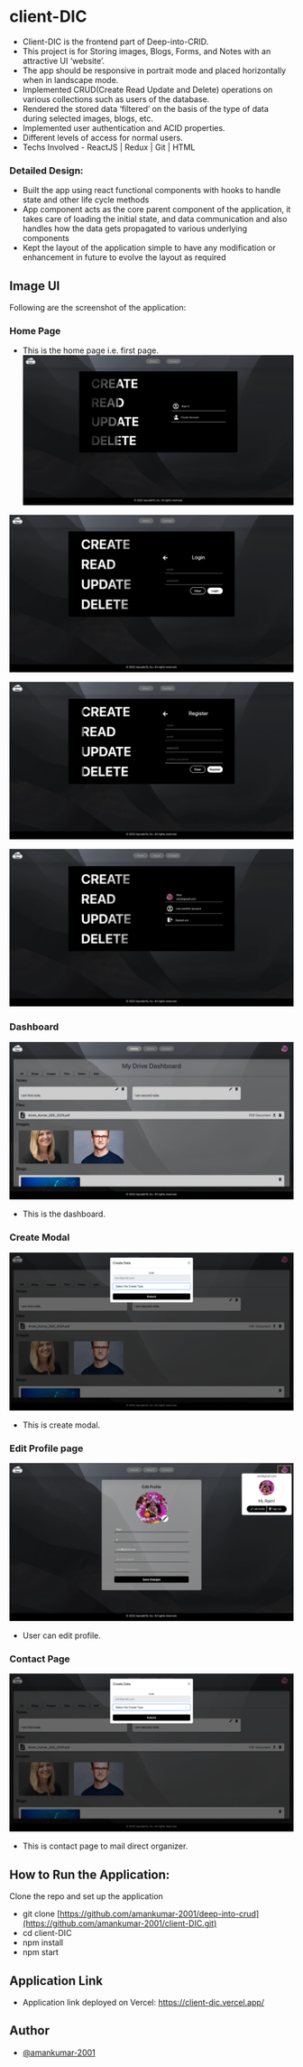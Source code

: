 # client-DIC

- Client-DIC is the frontend part of Deep-into-CRID.
- This project is for Storing images, Blogs, Forms, and Notes with an attractive UI ‘website’.
- The app should be responsive in portrait mode and placed horizontally when in landscape mode.
- Implemented CRUD(Create Read Update and Delete) operations on various collections such as users of the database.
- Rendered the stored data ‘filtered’ on the basis of the type of data during selected images, blogs, etc.
- Implemented user authentication and ACID properties.
- Different levels of access for normal users.
- Techs Involved - ReactJS | Redux | Git | HTML

### Detailed Design:

- Built the app using react functional components with hooks to handle state and other life cycle methods
- App component acts as the core parent component of the application, it takes care of loading the initial state, and data communication and also handles how the data gets propagated to various underlying components
- Kept the layout of the application simple to have any modification or enhancement in future to evolve the layout as required

## Image UI
Following are the screenshot of the application:

### Home Page
- This is the home page i.e. first page.
![alt text](./images/home.png)

![alt text](./images/homeLogin.png)

![alt text](./images/homeRegister.png)

![alt text](./images/honeLogedIn.png)

### Dashboard
![alt text](./images/dashboard.png)
- This is the dashboard.

### Create Modal
![alt text](./images/create.png)
- This is create modal.

### Edit Profile page
![alt text](./images/editProfile.png)
- User can edit profile.

### Contact Page
![alt text](./images/create.png)
- This is contact page to mail direct organizer.

## How to Run the Application:

Clone the repo and set up the application

- git clone [https://github.com/amankumar-2001/deep-into-crud](https://github.com/amankumar-2001/client-DIC.git)
- cd client-DIC
- npm install
- npm start

## Application Link

- Application link deployed on Vercel: https://client-dic.vercel.app/
## Author

- [@amankumar-2001](https://www.github.com/amankumar-2001)

